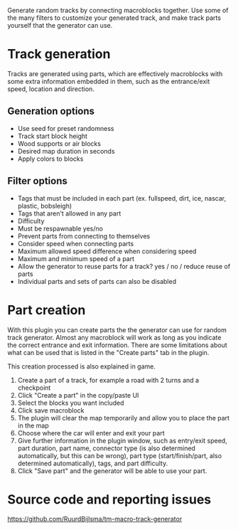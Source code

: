 Generate random tracks by connecting macroblocks together. Use some of the many filters to customize your generated track, and make track parts yourself that the generator can use.

# Track generation

Tracks are generated using parts, which are effectively macroblocks with some extra information embedded in them, such as the entrance/exit speed, location and direction. 

## Generation options

* Use seed for preset randomness
* Track start block height
* Wood supports or air blocks
* Desired map duration in seconds
* Apply colors to blocks

## Filter options

* Tags that must be included in each part (ex. fullspeed, dirt, ice, nascar, plastic, bobsleigh)
* Tags that aren't allowed in any part
* Difficulty
* Must be respawnable yes/no
* Prevent parts from connecting to themselves
* Consider speed when connecting parts
* Maximum allowed speed difference when considering speed
* Maximum and minimum speed of a part
* Allow the generator to reuse parts for a track? yes / no / reduce reuse of parts
* Individual parts and sets of parts can also be disabled

# Part creation

With this plugin you can create parts the the generator can use for random track generator. Almost any macroblock will work as long as you indicate the correct entrance and exit information. There are some limitations about what can be used that is listed in the "Create parts" tab in the plugin.

This creation processed is also explained in game.

1. Create a part of a track, for example a road with 2 turns and a checkpoint
2. Click "Create a part" in the copy/paste UI
3. Select the blocks you want included
4. Click save macroblock
5. The plugin will clear the map temporarily and allow you to place the part in the map
6. Choose where the car will enter and exit your part
7. Give further information in the plugin window, such as entry/exit speed, part duration, part name, connector type (is also determined automatically, but this can be wrong), part type (start/finish/part, also determined automatically), tags, and part difficulty.
8. Click "Save part" and the generator will be able to use your part.

# Source code and reporting issues

https://github.com/RuurdBijlsma/tm-macro-track-generator 
